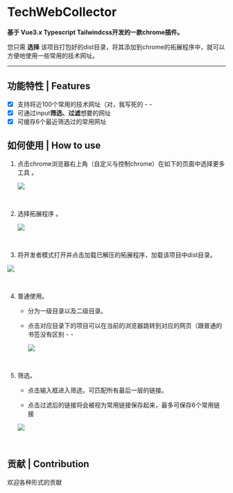 # TechWebCollector

**基于 Vue3.x Typescript Tailwindcss开发的一款chrome插件。** 

您只需 **选择** 该项目打包好的dist目录，将其添加到chrome的拓展程序中，就可以方便地使用一些常用的技术网址。

---
## 功能特性 | Features 

- [x] 支持将近100个常用的技术网址（对，我写死的 - -
- [x] 可通过input**筛选、过滤**想要的网址
- [x] 可缓存6个最近筛选过的常用网址

## 如何使用 | How to use 

1. 点击chrome浏览器右上角（自定义与控制chrome）在如下的页面中选择更多工具 。

   ![](https://cdn.jsdelivr.net/gh/noransu/images-myown@master/noransImage/image.57x6k8yaj400.png)

  <br>

2. 选择拓展程序 。

   ![](https://cdn.jsdelivr.net/gh/noransu/images-myown@master/noransImage/image.792zuqj3gog0.png)

  <br>

3. 将开发者模式打开并点击加载已解压的拓展程序，加载该项目中dist目录。

![](https://cdn.jsdelivr.net/gh/noransu/images-myown@master/noransImage/image.3xxpg98enw80.png)

  <br>

4. 普通使用。

   - 分为一级目录以及二级目录。

   - 点击对应目录下的项目可以在当前的浏览器跳转到对应的网页（跟普通的书签没有区别 - -

     ![](https://cdn.jsdelivr.net/gh/noransu/images-myown@master/noransImage/use.1e4gtm55o0rk.gif)

  <br>

5. 筛选。

   - 点击输入框进入筛选，可匹配所有最后一层的链接。

   - 点击过滤后的链接将会被视为常用链接保存起来，最多可保存6个常用链接
   
    ![](https://cdn.jsdelivr.net/gh/noransu/images-myown@master/noransImage/filter.71m39lqglak0.gif)

  <br>

## 贡献 | Contribution

欢迎各种形式的贡献
